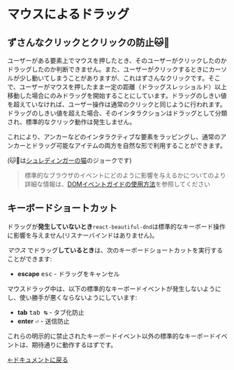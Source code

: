 # マウスによるドラッグ

## ずさんなクリックとクリックの防止🐱🎁

ユーザーがある要素上でマウスを押したとき、そのユーザーがクリックしたのかドラッグしたのか判断できません。また、ユーザーがクリックするときにカーソルが少し動いてしまうことがありますが、これはずさんなクリックです。そこで、ユーザーがマウスを押したまま一定の距離（ドラッグスレッショルド）以上移動した場合にのみドラッグを開始することにしています。ドラッグのしきい値を超えていなければ、ユーザー操作は通常のクリックと同じように行われます。ドラッグのしきい値を超えた場合、そのインタラクションはドラッグとして分類され、標準的なクリック動作は発生しません。

これにより、アンカーなどのインタラクティブな要素をラッピングし、通常のアンカーとドラッグ可能なアイテムの両方を自然な形で利用することができます。

(🐱🎁は[シュレディンガーの猫](https://www.youtube.com/watch?v=IOYyCHGWJq4)のジョークです)

> 標準的なブラウザのイベントにどのように影響を与えるかについてのより詳細な情報は、[DOMイベントガイドの使用方法](/docs/guides/how-we-use-dom-events.md)を参照してください

## キーボードショートカット

ドラッグが**発生していないとき**`react-beautiful-dnd`は標準的なキーボード操作に影響を与えません(リスナーバインドはありません)。

_マウス_ でドラッグ**しているとき**は、次のキーボードショートカットを実行することができます:

- **escape** <kbd>esc</kbd> - ドラッグをキャンセル

マウスドラッグ中は、以下の標準的なキーボードイベントが発生しないようにし、使い勝手が悪くならないようにしています:

- **tab** <kbd>tab ↹</kbd> - タブ化防止
- **enter** <kbd>⏎</kbd> - 送信防止

これらの明示的に禁止されたキーボードイベント以外の標準的なキーボードイベントは、期待通りに動作するはずです。

[←ドキュメントに戻る](/README.md#documentation-)
